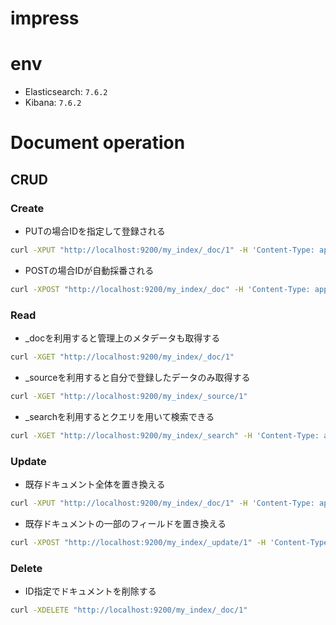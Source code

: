 # impress

# env
- Elasticsearch: `7.6.2`
- Kibana: `7.6.2`

# Document operation
## CRUD
### Create

- PUTの場合IDを指定して登録される
```sh
curl -XPUT "http://localhost:9200/my_index/_doc/1" -H 'Content-Type: application/json' -d'{  "user_name": "John Smith",  "date": "2019-01-06T15:09:45",  "message": "Hello Elasticsearch world."}'
```

- POSTの場合IDが自動採番される
```sh
curl -XPOST "http://localhost:9200/my_index/_doc" -H 'Content-Type: application/json' -d'{  "user_name": "John Smith",  "date": "2019-01-06T15:09:45",  "message": "Hello Elasticsearch world."}'
```

### Read
- _docを利用すると管理上のメタデータも取得する
```sh
curl -XGET "http://localhost:9200/my_index/_doc/1"
```

- _sourceを利用すると自分で登録したデータのみ取得する
```sh
curl -XGET "http://localhost:9200/my_index/_source/1"
```

- _searchを利用するとクエリを用いて検索できる
```sh
curl -XGET "http://localhost:9200/my_index/_search" -H 'Content-Type: application/json' -d'{  "query": {    "match": {      "message": "Elasticsearch"    }  }}'
```


### Update
- 既存ドキュメント全体を置き換える
```sh
curl -XPUT "http://localhost:9200/my_index/_doc/1" -H 'Content-Type: application/json' -d'{  "user_name": "Mike Stuart",  "date": "2019-10-06T16:36:12",  "message": "This message was updated."}'
```

- 既存ドキュメントの一部のフィールドを置き換える
```sh
curl -XPOST "http://localhost:9200/my_index/_update/1" -H 'Content-Type: application/json' -d'{  "doc": {    "message": "Only message was updated."  }}'
```

### Delete
- ID指定でドキュメントを削除する
```sh
curl -XDELETE "http://localhost:9200/my_index/_doc/1"
```
